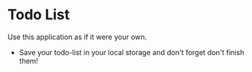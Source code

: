 # Todo List

Use this application as if it were your own.

- Save your todo-list in your local storage and don't forget don't finish them!